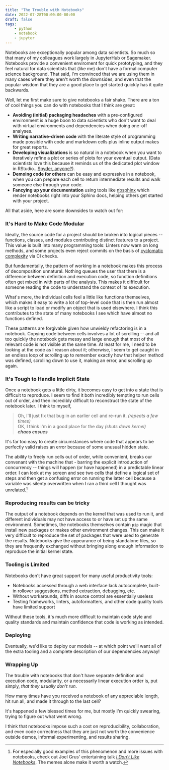 ```yaml
---
title: "The Trouble with Notebooks"
date: 2022-07-28T00:00:00-00:00
draft: false
tags: 
    - python
    - notebook
    - jupyter
---
```


Notebooks are exceptionally popular among data scientists. So much so that many of my colleagues work largely in JupyterHub or Sagemaker. Notebooks provide a convenient enviroment for quick prototyping, and they feel natural for data scientists that (like me) don't have a formal computer science background. That said, I'm convinced that we are using them in many cases where they aren't worth the downsides, and even that the popular wisdom that they are a good place to get started quickly has it quite backwards.

Well, let me first make sure to give notebooks a fair shake. There are a ton of cool things you can do with notebooks that I think are great:

* **Avoiding (initial) packaging headaches** with a pre-configured environment is a huge boon to data scientists who don't want to deal with virtual environments and dependencies when doing one-off analyses.
* **Writing narrative-driven code** with the literate style of programming made possible with code and markdown cells plus inline output makes for great reports.
* **Developing visualizations** is so natural in a notebook when you want to iteratively refine a plot or series of plots for your eventual output. (Data scientists love this because it reminds us of the dedicated plot window in RStudio...[Spyder, anyone?](https://www.spyder-ide.org/)).
* **Demoing code for others** can be easy and expressive in a notebook, when you can prepare each cell to return intermediate results and walk someone else through your code.
* **Fancying up your documentation** using tools like [nbsphinx](https://docs.readthedocs.io/en/stable/guides/jupyter.html) which render notebooks right into your Sphinx docs, helping others get started with your project.

All that aside, here are some downsides to watch out for:

### It's Hard to Make Code Modular

Ideally, the source code for a project should be broken into logical pieces -- functions, classes, and modules contributing distinct features to a project. This value is built into many programming tools: Linters now warn on long methods, and some projects even reject commits on the basis of [cyclomatic complexity](https://github.com/pycqa/mccabe) via CI checks.

But fundamentally, the pattern of working in a notebook makes this process of decomposition unnatural. Nothing queues the user that there is a difference between definition and execution code, so function definitions often get mixed in with parts of the analysis. This makes it difficult for someone reading the code to understand the context of its execution.

What's more, the individual cells feel a little like functions themselves, which makes it easy to write a lot of top-level code that is then run almost like a script to load or modify an object that is used elsewhere. I think this contributes to the state of many notebooks I see which have almost no functions defined.

These patterns are forgivable given how unwieldy refactoring is in a notebook. Copying code between cells involves a lot of scrolling -- and all too quickly the notebook gets messy and large enough that most of the relevant code is not visible at the same time. At least for me, I need to be looking at the code as I reason about it; otherwise, I seem to get caught in an endless loop of scrolling up to remember exactly how that helper method was defined, scrolling down to use it, making an error, and scrolling up again.

### It's Tough to Handle Implicit State

Once a notebook gets a little dirty, it becomes easy to get into a state that is difficult to reproduce. I seem to find it both incredibly tempting to run cells out of order, and then incredibly difficult to reconstruct the state of the notebook later. I think to myself,

> Oh, I'll just fix that bug in an earlier cell and re-run it. *(repeats a few times)*  
> OK, I think I'm in a good place for the day *(shuts down kernel)*  
> ***chaos ensues***

It's far too easy to create circumstances where code that appears to be perfectly valid raises an error because of some unusual hidden state.

The ability to freely run cells out of order, while convenient, breaks our convenant with the machine that - barring the explicit introduction of concurrency -- things will happen (or have happened) in a predictable linear order. I can look at my screen and see two cells that define a logical set of steps and then get a confusing error on running the latter cell because a variable was silenty overwritten when I ran a third cell I thought was unrelated.[^1]

### Reproducing results can be tricky

The output of a notebook depends on the kernel that was used to run it, and different individuals may not have access to or have set up the same environment. Sometimes, the notebooks themselves contain `pip` magic that install new packages or makes other environment changes. This can make it very difficult to reproduce the set of packages that were used to generate the results. Notebooks give the appearance of being standalone files, so they are frequently exchanged without bringing along enough information to reproduce the initial kernel state.

### Tooling is Limited

Notebooks don't have great support for many useful productivity tools:

* Notebooks accessed through a web interface lack autocomplete, built-in rollover suggestions, method extraction, debugging, etc.
* Without workarounds, diffs in source control are essentially useless
* Testing frameworks, linters, autoformatters, and other code quality tools have limited support

Without these tools, it's much more difficult to maintain code style and quality standards and maintain confidence that code is working as intended.

### Deploying

Eventually, we'd like to deploy our models -- at which point we'll want all of the extra tooling and a complete description of our dependencies anyway!

### Wrapping Up

The trouble with notebooks that don't have separate definition and execution code, modularity, or a necessarily linear execution order is, put simply, *that they usually don't run*.

How many times have you received a notebook of any appreciable length, hit run all, and made it through to the last cell?

It's happened a few blessed times for me, but mostly I'm quickly swearing, trying to figure out what went wrong.

I think that notebooks impose such a cost on reproducibility, collaboration, and even code correctness that they are just not worth the convenience outside demos, informal experimenting, and results sharing.

[^1]: For especially good examples of this phenomenon and more issues with notebooks, check out Joel Grus' entertaining talk *[I Don't Like Notebooks](https://www.youtube.com/watch?v=7jiPeIFXb6U)*. The memes alone make it worth a watch.
